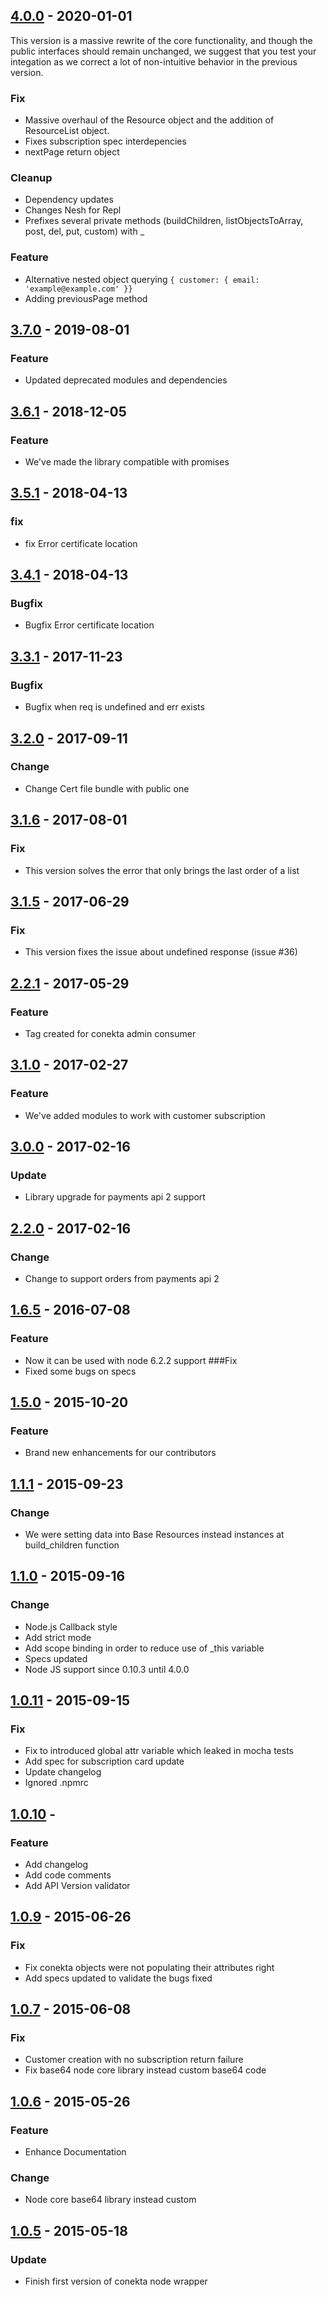 ## [4.0.0](https://github.com/conekta/conekta-node/releases/tag/4.0.0) - 2020-01-01
This version is a massive rewrite of the core functionality, and though the
public interfaces should remain unchanged, we suggest that you test your
integation as we correct a lot of non-intuitive behavior in the previous version.
### Fix
- Massive overhaul of the Resource object and the addition of ResourceList object.
- Fixes subscription spec interdepencies
- nextPage return object
### Cleanup
- Dependency updates
- Changes Nesh for Repl
- Prefixes several private methods (buildChildren, listObjectsToArray, post, del, put, custom) with _
### Feature
- Alternative nested object querying `{ customer: { email: 'example@example.com' }}`
- Adding previousPage method

## [3.7.0](https://github.com/conekta/conekta-node/releases/tag/3.7.0) - 2019-08-01
### Feature
- Updated deprecated modules and dependencies

## [3.6.1](https://github.com/conekta/conekta-node/releases/tag/v3.5.2) - 2018-12-05
### Feature
- We've made the library compatible with promises

## [3.5.1](https://github.com/conekta/conekta-node/releases/tag/3.5.1) - 2018-04-13
### fix
- fix Error certificate location

## [3.4.1](https://github.com/conekta/conekta-node/releases/tag/3.4.1) - 2018-04-13
### Bugfix
- Bugfix Error certificate location

## [3.3.1](https://github.com/conekta/conekta-node/releases/tag/3.3.1) - 2017-11-23
### Bugfix
- Bugfix when req is undefined and err exists

## [3.2.0](https://github.com/conekta/conekta-node/releases/tag/3.1.6) - 2017-09-11
### Change
- Change Cert file bundle with public one

## [3.1.6](https://github.com/conekta/conekta-node/releases/tag/3.1.6) - 2017-08-01
### Fix
- This version solves the error that only brings the last order of a list

## [3.1.5](https://github.com/conekta/conekta-node/releases/tag/3.1.5) - 2017-06-29
### Fix
- This version fixes the issue about undefined response (issue #36)

## [2.2.1](https://github.com/conekta/conekta-node/releases/tag/2.2.1) - 2017-05-29
### Feature
- Tag created for conekta admin consumer

## [3.1.0](https://github.com/conekta/conekta-node/releases/tag/3.1.0) - 2017-02-27
### Feature
- We've added modules to work with customer subscription

## [3.0.0](https://github.com/conekta/conekta-node/releases/tag/3.0) - 2017-02-16
### Update
- Library upgrade for payments api 2 support

## [2.2.0](https://github.com/conekta/conekta-node/releases/tag/2.2-stable) - 2017-02-16
### Change
- Change to support orders from payments api 2

## [1.6.5](https://github.com/conekta/conekta-node/releases/tag/1.6.5) - 2016-07-08
### Feature
- Now it can be used with node 6.2.2 support
###Fix
- Fixed some bugs on specs

## [1.5.0](https://github.com/conekta/conekta-node/releases/tag/v1.5.0) - 2015-10-20
### Feature
- Brand new enhancements for our contributors

## [1.1.1](https://github.com/conekta/conekta-node/releases/tag/v1.1.1) - 2015-09-23
### Change
- We were setting data into Base Resources instead instances at build_children function

## [1.1.0](https://github.com/conekta/conekta-node/releases/tag/v1.1.0) - 2015-09-16
### Change
- Node.js Callback style
- Add strict mode
- Add scope binding in order to reduce use of _this variable
- Specs updated
- Node JS support since 0.10.3 until 4.0.0

## [1.0.11](https://github.com/conekta/conekta-node/releases/tag/v1.0.11) - 2015-09-15
### Fix
- Fix to introduced global attr variable which leaked in mocha tests
- Add spec for subscription card update
- Update changelog
- Ignored .npmrc

## [1.0.10]() -
### Feature
- Add changelog
- Add code comments
- Add API Version validator

## [1.0.9](https://github.com/conekta/conekta-node/releases/tag/v1.0.9) - 2015-06-26
### Fix
- Fix conekta objects were not populating their attributes right
- Add specs updated to validate the bugs fixed

## [1.0.7](https://github.com/conekta/conekta-node/releases/tag/v1.0.7) - 2015-06-08
### Fix
- Customer creation with no subscription return failure
- Fix base64 node core library instead custom base64 code

## [1.0.6](https://github.com/conekta/conekta-node/releases/tag/v1.0.6) - 2015-05-26
### Feature
- Enhance Documentation
### Change
- Node core base64 library instead custom

## [1.0.5](https://github.com/conekta/conekta-node/releases/tag/v1.0.5) - 2015-05-18
### Update
- Finish first version of conekta node wrapper
